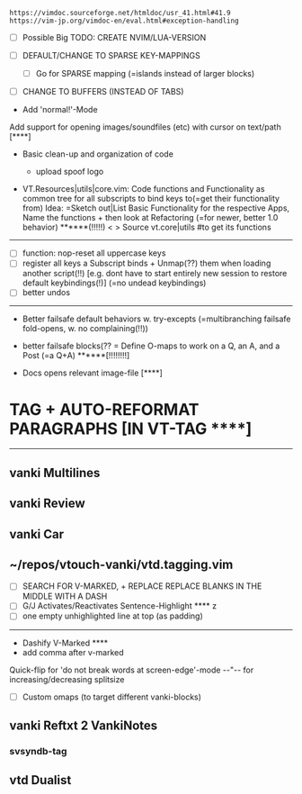     https://vimdoc.sourceforge.net/htmldoc/usr_41.html#41.9
    https://vim-jp.org/vimdoc-en/eval.html#exception-handling

- [ ] Possible Big TODO: CREATE NVIM/LUA-VERSION


- [ ] DEFAULT/CHANGE TO SPARSE KEY-MAPPINGS
  - [ ] Go for SPARSE mapping (=islands instead of larger blocks)
- [ ] CHANGE TO BUFFERS (INSTEAD OF TABS)
- Add 'normal!'-Mode

Add support for opening images/soundfiles (etc) with cursor
  on text/path [****]

- Basic clean-up and organization of code
  - upload spoof logo

- VT.Resources|utils|core.vim: Code functions and Functionality as common tree for all subscripts to bind keys to(=get their functionality from)
Idea: =Sketch out|List Basic Functionality for the respective Apps, Name the functions  + then look at Refactoring (=for newer, better 1.0 behavior) ******(!!!!!)
    < > Source vt.core|utils  #to get its functions
----
- [ ] function: nop-reset all uppercase keys
- [ ] register all keys a Subscript binds + Unmap(??) them when loading another script(!!)  [e.g. dont have to start entirely new session to restore default keybindings(!)]  (=no undead keybindings)
- [ ] better undos
----
- Better failsafe default behaviors w. try-excepts (=multibranching failsafe fold-opens, w. no complaining(!!))
- better failsafe blocks(?? = Define O-maps to work on a Q, an A, and a Post (=a Q+A) ******[!!!!!!!!]

- Docs opens relevant image-file [****]

# TAG + AUTO-REFORMAT PARAGRAPHS [IN VT-TAG ****]

----

## vanki Multilines

## vanki Review

## vanki Car

## ~/repos/vtouch-vanki/vtd.tagging.vim
- [ ] SEARCH FOR V-MARKED, + REPLACE REPLACE BLANKS IN THE MIDDLE WITH A DASH
- [ ] G/J Activates/Reactivates Sentence-Highlight ****
z
- [ ] one empty unhighlighted line at top (as padding)
----
- Dashify V-Marked ****
- add comma after v-marked
 
Quick-flip for 'do not break words at screen-edge'-mode
--"-- for increasing/decreasing splitsize
- [ ] Custom omaps (to target different vanki-blocks)

## vanki Reftxt 2 VankiNotes

### svsyndb-tag

## vtd Dualist
